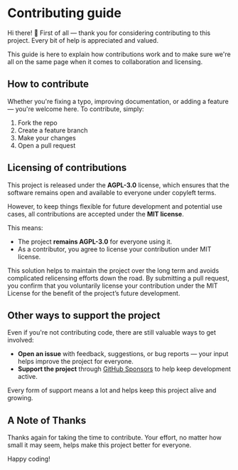# Contributing guide

Hi there! 👋 First of all — thank you for considering contributing to this project. Every bit of help is appreciated and valued.

This guide is here to explain how contributions work and to make sure we're all on the same page when it comes to collaboration and licensing.

## How to contribute

Whether you're fixing a typo, improving documentation, or adding a feature — you're welcome here. To contribute, simply:

1. Fork the repo
2. Create a feature branch
3. Make your changes
4. Open a pull request

## Licensing of contributions

This project is released under the **AGPL-3.0** license, which ensures that the software remains open and available to everyone under  copyleft terms.

However, to keep things flexible for future development and potential use cases, all contributions are accepted under the **MIT license**.

This means:

- The project **remains AGPL-3.0** for everyone using it.
- As a contributor, you agree to license your contribution under MIT license.

This solution helps to maintain the project over the long term and avoids complicated relicensing efforts down the road. By submitting a pull request, you confirm that you voluntarily license your contribution under the MIT License for the benefit of the project’s future development.

## Other ways to support the project

Even if you're not contributing code, there are still valuable ways to get involved:

- **Open an issue** with feedback, suggestions, or bug reports — your input helps improve the project for everyone.
- **Support the project** through [GitHub Sponsors](https://github.com/sponsors/matt765) to help keep development active.

Every form of support means a lot and helps keep this project alive and growing.

## A Note of Thanks

Thanks again for taking the time to contribute. Your effort, no matter how small it may seem, helps make this project better for everyone.

Happy coding!
